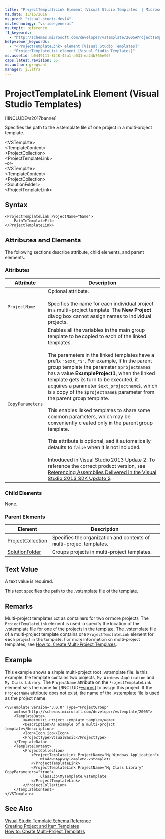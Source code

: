 ```yaml
---
title: "ProjectTemplateLink Element (Visual Studio Templates) | Microsoft Docs"
ms.date: 11/15/2016
ms.prod: "visual-studio-dev14"
ms.technology: "vs-ide-general"
ms.topic: reference
f1_keywords: 
  - "http://schemas.microsoft.com/developer/vstemplate/2005#ProjectTemplateLink"
helpviewer_keywords: 
  - "<ProjectTemplateLink> element [Visual Studio Templates]"
  - "ProjectTemplateLink element [Visual Studio Templates]"
ms.assetid: b0449111-8b48-45a1-a031-ea24b765e969
caps.latest.revision: 16
ms.author: gregvanl
manager: jillfra
---
```

# ProjectTemplateLink Element (Visual Studio Templates)
[!INCLUDE[vs2017banner](../includes/vs2017banner.md)]

Specifies the path to the .vstemplate file of one project in a multi-project template.  
  
 \<VSTemplate>  
 \<TemplateContent>  
 \<ProjectCollection>  
 \<ProjectTemplateLink>  
-or-  
\<VSTemplate>  
 \<TemplateContent>  
 \<ProjectCollection>  
 \<SolutionFolder>  
 \<ProjectTemplateLink>  
  
## Syntax  
  
```  
<ProjectTemplateLink ProjectName="Name">  
    PathToTemplateFile  
</ProjectTemplateLink>  
```  
  
## Attributes and Elements  
 The following sections describe attribute, child elements, and parent elements.  
  
### Attributes  
  
|Attribute|Description|  
|---------------|-----------------|  
|`ProjectName`|Optional attribute.<br /><br /> Specifies the name for each individual project in a multi-project template. The **New Project** dialog box cannot assign names to individual projects.|  
|`CopyParameters`|Enables all the variables in the main group template to be copied to each of the linked templates.<br /><br /> The parameters in the linked templates have a prefix `"$ext_*$"`. For example, if in the parent group template the parameter `$projectname$` has a value **ExampleProject1**, when the linked template gets its turn to be executed, it acquires a parameter `$ext_projectname$`, which is a copy of the `$projectname$` parameter from the parent group template.<br /><br /> This enables linked templates to share some common parameters, which may be conveniently created only in the parent group template.<br /><br /> This attribute is optional, and it automatically defaults to `false` when it is not included.<br /><br /> Introduced in Visual Studio 2013 Update 2. To reference the correct product version, see [Referencing Assemblies Delivered in the Visual Studio 2013 SDK Update 2](https://msdn.microsoft.com/42b65c3e-e42b-4c39-98c8-bea285f25ffb).|  
  
### Child Elements  
 None.  
  
### Parent Elements  
  
|Element|Description|  
|-------------|-----------------|  
|[ProjectCollection](../extensibility/projectcollection-element-visual-studio-templates.md)|Specifies the organization and contents of multi-project templates.|  
|[SolutionFolder](../extensibility/solutionfolder-element-visual-studio-templates.md)|Groups projects in multi-project templates.|  
  
## Text Value  
 A text value is required.  
  
 This text specifies the path to the .vstemplate file of the template.  
  
## Remarks  
 Multi-project templates act as containers for two or more projects. The `ProjectTemplateLink` element is used to specify the location of the .vstemplate file for one of the projects in the template. The .vstemplate file of a multi-project template contains one `ProjectTemplateLink` element for each project in the template. For more information on multi-project templates, see [How to: Create Multi-Project Templates](../ide/how-to-create-multi-project-templates.md).  
  
## Example  
 This example shows a simple multi-project root .vstemplate file. In this example, the template contains two projects, `My Windows Application` and `My Class Library`. The `ProjectName` attribute on the `ProjectTemplateLink` element sets the name for [!INCLUDE[vsprvs](../includes/vsprvs-md.md)] to assign this project. If the `ProjectName` attribute does not exist, the name of the .vstemplate file is used as the project name.  
  
```  
<VSTemplate Version="3.0.0" Type="ProjectGroup"  
    xmlns="http://schemas.microsoft.com/developer/vstemplate/2005">  
    <TemplateData>  
        <Name>Multi-Project Template Sample</Name>  
        <Description>An example of a multi-project template</Description>  
        <Icon>Icon.ico</Icon>  
        <ProjectType>VisualBasic</ProjectType>  
    </TemplateData>  
    <TemplateContent>  
        <ProjectCollection>  
            <ProjectTemplateLink ProjectName="My Windows Application">  
                WindowsApp\MyTemplate.vstemplate  
            </ProjectTemplateLink>  
            <ProjectTemplateLink ProjectName="My Class Library" CopyParameters="true">  
                ClassLib\MyTemplate.vstemplate  
            </ProjectTemplateLink>  
        </ProjectCollection>  
    </TemplateContent>  
</VSTemplate>  
```  
  
## See Also  
 [Visual Studio Template Schema Reference](../extensibility/visual-studio-template-schema-reference.md)   
 [Creating Project and Item Templates](../ide/creating-project-and-item-templates.md)   
 [How to: Create Multi-Project Templates](../ide/how-to-create-multi-project-templates.md)

